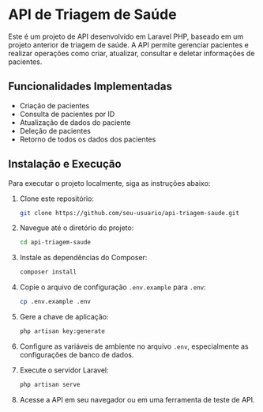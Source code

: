 # API de Triagem de Saúde

Este é um projeto de API desenvolvido em Laravel PHP, baseado em um projeto anterior de triagem de saúde. A API permite gerenciar pacientes e realizar operações como criar, atualizar, consultar e deletar informações de pacientes.

## Funcionalidades Implementadas

- Criação de pacientes
- Consulta de pacientes por ID
- Atualização de dados do paciente
- Deleção de pacientes
- Retorno de todos os dados dos pacientes

## Instalação e Execução

Para executar o projeto localmente, siga as instruções abaixo:

1. Clone este repositório:

    ```bash
    git clone https://github.com/seu-usuario/api-triagem-saude.git
    ```

2. Navegue até o diretório do projeto:

    ```bash
    cd api-triagem-saude
    ```

3. Instale as dependências do Composer:

    ```bash
    composer install
    ```

4. Copie o arquivo de configuração `.env.example` para `.env`:

    ```bash
    cp .env.example .env
    ```

5. Gere a chave de aplicação:

    ```bash
    php artisan key:generate
    ```

6. Configure as variáveis de ambiente no arquivo `.env`, especialmente as configurações de banco de dados.

7. Execute o servidor Laravel:

    ```bash
    php artisan serve
    ```

8. Acesse a API em seu navegador ou em uma ferramenta de teste de API.
